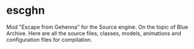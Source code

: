 # escghn
Mod "Escape from Gehenna" for the Source engine. On the topic of Blue Archive. Here are all the source files, classes, models, animations and configuration files for compilation.
